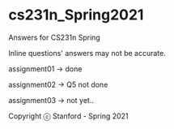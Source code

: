 # cs231n_Spring2021
Answers for CS231n Spring

Inline questions' answers may not be accurate.

assignment01 -> done

assignment02 -> Q5 not done

assignment03 -> not yet..

Copyright ⓒ Stanford - Spring 2021
